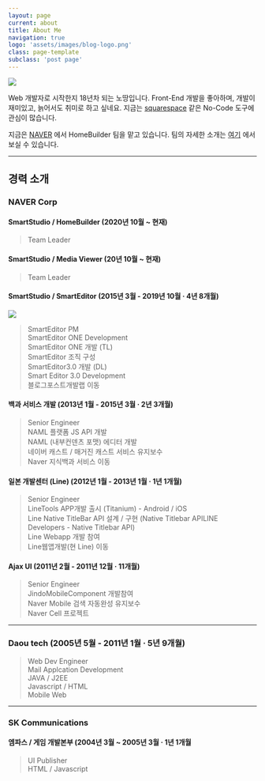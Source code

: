 ```yaml
---
layout: page
current: about
title: About Me
navigation: true
logo: 'assets/images/blog-logo.png'
class: page-template
subclass: 'post page'
---
```


<img src="{{ site.baseurl }}assets/images/profile.jpg" class="thumbnail_circle" style="max-width:300; margin: 0 auto"/>

Web 개발자로 시작한지 18년차 되는 노땅입니다.
Front-End 개발을 좋아하며, 개발이 재미있고, 늙어서도 취미로 하고 싶네요.
지금는 [squarespace](https://www.squarespace.com/) 같은 No-Code 도구에 관심이 많습니다.

지금은 [NAVER](http://navercorp.com) 에서 HomeBuilder 팀을 맡고 있습니다.
팀의 자세한 소개는 [여기](https://naver-career.gitbook.io/kr/service/etech#homebuilder) 에서 보실 수 있습니다.

*** 

## 경력 소개

### NAVER Corp
#### SmartStudio / HomeBuilder (2020년 10월 ~ 현재)
> Team Leader

#### SmartStudio / Media Viewer (20년 10월 ~ 현재)
> Team Leader


#### SmartStudio / SmartEditor (2015년 3월 - 2019년 10월 · 4년 8개월)

<div>
<img class="thumbnail_image_50_r10" src="https://media-exp1.licdn.com/dms/image/sync/C5627AQGXr7HIe8sYSw/articleshare-shrink_160/0/1652174687059?e=1653793200&v=beta&t=ecf9jgQbUz6ZIUsoG2j_KwSvNCDC47iQF_SFG3Lehc0">
</div>

> SmartEditor PM <br/>
> SmartEditor ONE Development <br/>
> SmartEditor ONE 개발 (TL) <br/>
> SmartEditor 조직 구성 <br/>
> SmartEditor3.0 개발 (DL) <br/>
> Smart Editor 3.0 Development<br/>
> 블로그포스트개발랩 이동<br/>

#### 백과 서비스 개발 (2013년 1월 - 2015년 3월 · 2년 3개월)
> Senior Engineer<br/>
> NAML 플랫폼 JS API 개발<br/>
> NAML (내부컨덴츠 포맷) 에디터 개발<br/>
> 네이버 캐스트 / 매거진 캐스트 서비스 유지보수<br/>
> Naver 지식백과 서비스 이동<br/>

#### 일본 개발센터 (Line) (2012년 1월 - 2013년 1월 · 1년 1개월)
> Senior Engineer<br/>
> LineTools APP개발 출시 (Titanium) - Android / iOS<br/>
> Line Native TitleBar API 설계 / 구현 (Native Titlebar APILINE Developers - Native Titlebar API)<br/>
> Line Webapp 개발 참여<br/>
> Line웹앱개발(현 Line) 이동<br/>

#### Ajax UI (2011년 2월 - 2011년 12월 · 11개월)
> Senior Engineer <br/>
> JindoMobileComponent 개발참여<br/>
> Naver Mobile 검색 자동완성 유지보수<br/>
> Naver Cell 프로젝트<br/>

***

### Daou tech (2005년 5월 - 2011년 1월 · 5년 9개월)
> Web Dev Engineer<br/>
> Mail Applcation Development<br/>
> JAVA / J2EE<br/>
> Javascript / HTML<br/>
> Mobile Web<br/>

***

### SK Communications
#### 엠파스 / 게임 개발본부 (2004년 3월 ~ 2005년 3월 · 1년 1개월
> UI Publisher<br/>
> HTML / Javascript<br/>

